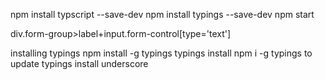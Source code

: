 npm install typscript --save-dev
npm install typings --save-dev
npm start

div.form-group>label+input.form-control[type='text']


installing typings
npm install -g typings
typings install
npm i -g typings to update
typings install underscore
